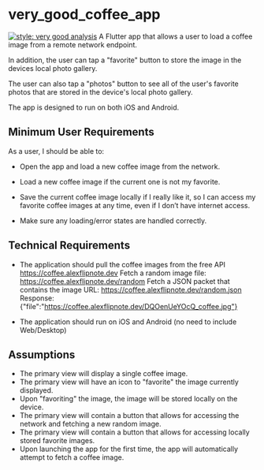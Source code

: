 # very_good_coffee_app

[![style: very good analysis][very_good_analysis_badge]][very_good_analysis_link]
A Flutter app that allows a user to load a coffee image from a remote network
endpoint.

In addition, the user can tap a "favorite" button to store the image in the devices local
photo gallery.

The user can also tap a "photos" button to see all of the user's favorite photos that are stored
in the device's local photo gallery.

The app is designed to run on both iOS and Android.

## Minimum User Requirements
As a user, I should be able to:

- Open the app and load a new coffee image from the network.

- Load a new coffee image if the current one is not my favorite.

- Save the current coffee image locally if I really like it, so I can access my
  favorite coffee images at any time, even if I don’t have internet access.

- Make sure any loading/error states are handled correctly.

## Technical Requirements
- The application should pull the coffee images from the free API https://coffee.alexflipnote.dev
  Fetch a random image file: https://coffee.alexflipnote.dev/random
  Fetch a JSON packet that contains the image URL: https://coffee.alexflipnote.dev/random.json
  Response: {"file":"https://coffee.alexflipnote.dev/DQOenUeYOcQ_coffee.jpg"}

- The application should run on iOS and Android (no need to include Web/Desktop)

## Assumptions
- The primary view will display a single coffee image.
- The primary view will have an icon to "favorite" the image currently displayed.
- Upon "favoriting" the image, the image will be stored locally on the device.
- The primary view will contain a button that allows for accessing the network and fetching
  a new random image.
- The primary view will contain a button that allows for accessing locally stored favorite images.
- Upon launching the app for the first time, the app will automatically attempt to fetch a
  coffee image.

[very_good_analysis_badge]: https://img.shields.io/badge/style-very_good_analysis-B22C89.svg
[very_good_analysis_link]: https://pub.dev/packages/very_good_analysis
